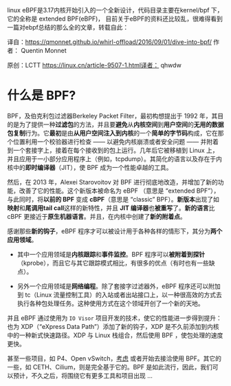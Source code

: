 linux eBPF是3.17内核开始引入的一个全新设计，代码目录主要在kernel/bpf 下，它的全称是 extended BPF(eBPF)， 目前关于eBPF的资料还比较乱，很难得看到一篇对ebpf总结的那么全的文章，转载自此：

译自：https://qmonnet.github.io/whirl-offload/2016/09/01/dive-into-bpf/ 作者： Quentin Monnet

原创：LCTT https://linux.cn/article-9507-1.html译者： qhwdw

# 什么是 BPF?

BPF，及伯克利包过滤器Berkeley Packet Filter，最初构想提出于 1992 年，其目的是为了提供一种**过滤包**的方法，并且要**避免**从**内核空间**到**用户空间**的**无用的数据包复制**行为。它**最初**是由**从用户空间注入到内核**的一个**简单的字节码**构成，它在那个位置利用一个校验器进行检查 —— 以避免内核崩溃或者安全问题 —— 并附着到一个套接字上，接着在每个接收到的包上运行。几年后它被移植到 Linux 上，并且应用于一小部分应用程序上（例如，tcpdump）。其简化的语言以及存在于内核中的**即时编译器**（JIT），使 BPF 成为一个性能卓越的工具。

然后，在 2013 年，Alexei Starovoitov 对 BPF 进行彻底地改造，并增加了新的功能，改善了它的性能。这个新版本被命名为 eBPF （意思是 “extended BPF”），与此同时，将**以前的 BPF** 变成 **cBPF**（意思是 “classic” BPF）。**新版本**出现了如**映射**和**尾调用tail call**这样的新特性，并且 **JIT 编译器**也**被重写**了。**新的语言**比 cBPF 更接近于**原生机器语言**。并且，在内核中创建了**新的附着点**。

感谢那些**新的钩子**，eBPF 程序才可以被设计用于各种各样的情形下，其分为**两个应用领域**。

* 其中一个应用领域是**内核跟踪**和**事件监控**。BPF 程序可以**被附着到探针**（kprobe），而且它与其它跟踪模式相比，有很多的优点（有时也有一些缺点）。

* 另外一个应用领域是**网络编程**。除了套接字过滤器外，eBPF 程序还可以附加到 tc（Linux 流量控制工具）的入站或者出站接口上，以一种很高效的方式去执行各种包处理任务。这种使用方式在这个领域开创了一个新的天地。

并且 eBPF 通过使用为 `IO Visor` 项目开发的技术，使它的性能进一步得到提升：也为 XDP（“eXpress Data Path”）添加了新的钩子，XDP 是不久前添加到内核中的一种新式快速路径。XDP 与 Linux 栈组合，然后使用 BPF ，使包处理的速度更快。

甚至一些项目，如 P4、Open vSwitch，[考虑](http://openvswitch.org/pipermail/dev/2014-October/047421.html) 或者开始去接洽使用 BPF。其它的一些，如 CETH、Cilium，则是完全基于它的。BPF 是如此流行，因此，我们可以预计，不久之后，将围绕它有更多工具和项目出现 …
